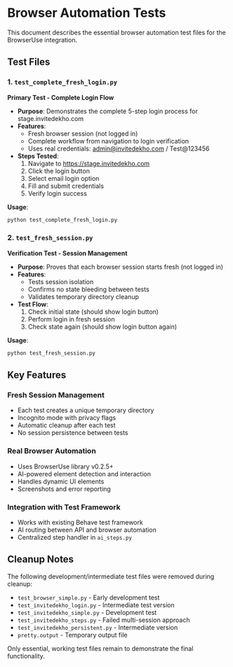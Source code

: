 # Browser Automation Tests

This document describes the essential browser automation test files for the BrowserUse integration.

## Test Files

### 1. `test_complete_fresh_login.py`

**Primary Test - Complete Login Flow**

- **Purpose**: Demonstrates the complete 5-step login process for stage.invitedekho.com
- **Features**:
  - Fresh browser session (not logged in)
  - Complete workflow from navigation to login verification
  - Uses real credentials: admin@invitedekho.com / Test@123456
- **Steps Tested**:
  1. Navigate to https://stage.invitedekho.com
  2. Click the login button
  3. Select email login option
  4. Fill and submit credentials
  5. Verify login success

**Usage**:

```bash
python test_complete_fresh_login.py
```

### 2. `test_fresh_session.py`

**Verification Test - Session Management**

- **Purpose**: Proves that each browser session starts fresh (not logged in)
- **Features**:
  - Tests session isolation
  - Confirms no state bleeding between tests
  - Validates temporary directory cleanup
- **Test Flow**:
  1. Check initial state (should show login button)
  2. Perform login in fresh session
  3. Check state again (should show login button again)

**Usage**:

```bash
python test_fresh_session.py
```

## Key Features

### Fresh Session Management

- Each test creates a unique temporary directory
- Incognito mode with privacy flags
- Automatic cleanup after each test
- No session persistence between tests

### Real Browser Automation

- Uses BrowserUse library v0.2.5+
- AI-powered element detection and interaction
- Handles dynamic UI elements
- Screenshots and error reporting

### Integration with Test Framework

- Works with existing Behave test framework
- AI routing between API and browser automation
- Centralized step handler in `ai_steps.py`

## Cleanup Notes

The following development/intermediate test files were removed during cleanup:

- `test_browser_simple.py` - Early development test
- `test_invitedekho_login.py` - Intermediate test version
- `test_invitedekho_simple.py` - Development test
- `test_invitedekho_steps.py` - Failed multi-session approach
- `test_invitedekho_persistent.py` - Intermediate version
- `pretty.output` - Temporary output file

Only essential, working test files remain to demonstrate the final functionality.
